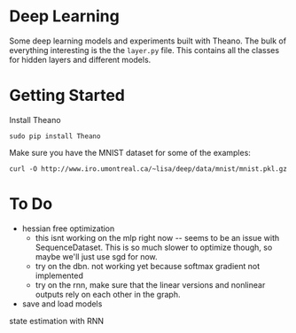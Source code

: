 # Deep Learning

Some deep learning models and experiments built with Theano. 
The bulk of everything interesting is the the `layer.py` file. 
This contains all the classes for hidden layers and different models.

# Getting Started

Install Theano

    sudo pip install Theano

Make sure you have the MNIST dataset for some of the examples:

    curl -O http://www.iro.umontreal.ca/~lisa/deep/data/mnist/mnist.pkl.gz

# To Do

- hessian free optimization
  - this isnt working on the mlp right now -- seems to be an issue with SequenceDataset. This is so much slower to optimize though, so maybe we'll just use sgd for now.
  - try on the dbn. not working yet because softmax gradient not implemented
  - try on the rnn, make sure that the linear versions and nonlinear outputs rely on each other in the graph.
- save and load models

state estimation with RNN